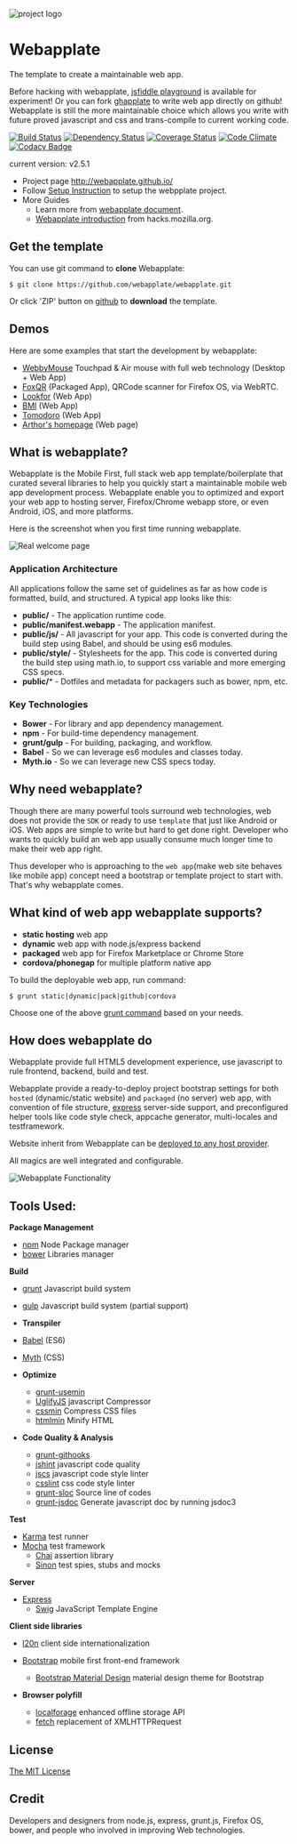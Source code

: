 ![project logo](https://raw.github.com/webapplate/webapplate/master/public/style/icons/icon128.png) 

# Webapplate 

The template to create a maintainable web app.

Before hacking with webapplate, [jsfiddle playground](http://jsfiddle.net/gasolin/sxjja37j/) is available for experiment! Or you can fork [ghapplate](https://github.com/webapplate/ghapplate) to write web app directly on github! Webapplate is still the more maintainable choice which allows you write with future proved javascript and css and trans-compile to current working code.

[![Build Status](https://travis-ci.org/webapplate/webapplate.png)](https://travis-ci.org/webapplate/webapplate) [![Dependency Status](https://gemnasium.com/webapplate/webapplate.svg)](https://gemnasium.com/webapplate/webapplate) [![Coverage Status](https://coveralls.io/repos/webapplate/webapplate/badge.png?branch=master)](https://coveralls.io/r/webapplate/webapplate?branch=master) [![Code Climate](https://codeclimate.com/github/webapplate/webapplate.png)](https://codeclimate.com/github/webapplate/webapplate) [![Codacy Badge](https://www.codacy.com/project/badge/b0dbc808c4fb83b26706fb376ceea678)](https://www.codacy.com/public/gasolin_1667/webapplate)

current version: v2.5.1

* Project page http://webapplate.github.io/
* Follow [Setup Instruction](https://github.com/webapplate/webapplate/wiki/Setup-Instruction) to setup the webpplate project.
* More Guides
  * Learn more from [webapplate document](https://github.com/webapplate/webapplate/wiki).
  * [Webapplate introduction](https://hacks.mozilla.org/2014/09/webapplate-maintainable-web-app-template-for-firefox-os-and-chrome-apps/) from hacks.mozilla.org.

## Get the template

You can use git command to **clone** Webapplate:

```
$ git clone https://github.com/webapplate/webapplate.git
```

Or click 'ZIP' button on [github](https://github.com/webapplate/webapplate) to **download** the template.

## Demos

Here are some examples that start the development by webapplate:

* [WebbyMouse](https://github.com/gasolin/webbymouse) Touchpad & Air mouse with full web technology (Desktop + Web App)
* [FoxQR](https://marketplace.firefox.com/app/qrcode-1/) (Packaged App), QRCode scanner for Firefox OS, via WebRTC.
* [Lookfor](http://jsfiddle.net/gasolin/d2z8gnm6/) (Web App)
* [BMI](http://jsfiddle.net/gasolin/88ccfwLr/) (Web App)
* [Tomodoro](http://jsfiddle.net/gasolin/d0hb39oo/) (Web App)
* [Arthor's homepage](http://www.gasolin.idv.tw/) (Web page)

## What is webapplate?

Webapplate is the Mobile First, full stack web app template/boilerplate that curated several libraries to help you quickly start a maintainable mobile web app development process. Webapplate enable you to optimized and export your web app to hosting server, Firefox/Chrome webapp store, or even Android, iOS, and more platforms.

Here is the screenshot when you first time running webapplate.

![Real welcome page](http://i.imgur.com/8AGwXCG.png)


### Application Architecture

All applications follow the same set of guidelines as far as how code is formatted, build, and structured. A typical app looks like this:

* **public/** - The application runtime code.
* **public/manifest.webapp** - The application manifest.
* **public/js/** - All javascript for your app. This code is converted during the build step using Babel, and should be using es6 modules.
* **public/style/** - Stylesheets for the app. This code is converted during the build step using math.io, to support css variable and more emerging CSS specs.
* **public/*** - Dotfiles and metadata for packagers such as bower, npm, etc.

### Key Technologies

* **Bower** - For library and app dependency management.
* **npm** - For build-time dependency management.
* **grunt/gulp** - For building, packaging, and workflow.
* **Babel** - So we can leverage es6 modules and classes today.
* **Myth.io** - So we can leverage new CSS specs today.

## Why need webapplate?

Though there are many powerful tools surround web technologies, web does not provide the `SDK` or ready to use `template` that just like Android or iOS. Web apps are simple to write but hard to get done right. Developer who wants to quickly build an web app usually consume much longer time to make their web app right.

Thus developer who is approaching to the `web app`(make web site behaves like mobile app) concept need a bootstrap or template project to start with. That's why webapplate comes.

## What kind of web app webapplate supports?

* **static hosting** web app
* **dynamic** web app with node.js/express backend 
* **packaged** web app for Firefox Marketplace or Chrome Store
* **cordova/phonegap** for multiple platform native app

To build the deployable web app, run command:

  ```
  $ grunt static|dynamic|pack|github|cordova
  ```
  
   Choose one of the above [grunt command](https://github.com/webapplate/webapplate/blob/master/Gruntfile.js) based on your needs.

## How does webapplate do

Webapplate provide full HTML5 development experience, use javascript to rule frontend, backend, build and test.

Webapplate provide a ready-to-deploy project bootstrap settings for both `hosted` (dynamic/static website) and `packaged` (no server) web app, with convention of file structure, [express](http://expressjs.com/) server-side support, and preconfigured helper tools like code style check, appcache generator, multi-locales and testframework.

Website inherit from Webapplate can be [deployed to any host provider](https://github.com/webapplate/webapplate/wiki/Deployment).

All magics are well integrated and configurable.

![Webapplate Functionality](http://i.imgur.com/r069BsG.png)


## Tools Used:

__Package Management__
- [npm](https://www.npmjs.com/) Node Package manager
- [bower](http://bower.io/) Libraries manager

__Build__
- [grunt](http://gruntjs.com/) Javascript build system
- [gulp](http://gulpjs.com/) Javascript build system (partial support)

-  __Transpiler__
  - [Babel](https://babeljs.io) (ES6)
  - [Myth](http://myth.io) (CSS)

- __Optimize__
  - [grunt-usemin](https://github.com/yeoman/grunt-usemin)
  - [UglifyJS](https://github.com/mishoo/UglifyJS) javascript Compressor
  - [cssmin](https://github.com/gruntjs/grunt-contrib-cssmin) Compress CSS files
  - [htmlmin](https://github.com/gruntjs/grunt-contrib-htmlmin)  Minify HTML

- __Code Quality & Analysis__
  - [grunt-githooks](https://github.com/wecodemore/grunt-githooks)
  - [jshint](http://jshint.com/) javascript code quality
  - [jscs](http://jscs.info/) javascript code style linter
  - [csslint](https://github.com/CSSLint/csslint) css code style linter
  - [grunt-sloc](https://github.com/rhiokim/grunt-sloc) Source line of codes
  - [grunt-jsdoc](https://github.com/krampstudio/grunt-jsdoc) Generate javascript doc by running jsdoc3

__Test__
- [Karma](http://karma-runner.github.io) test runner
- [Mocha](http://mochajs.org/) test framework
  - [Chai](http://chaijs.com/) assertion library
  - [Sinon](http://sinonjs.org/) test spies, stubs and mocks

__Server__
- [Express](http://expressjs.com/)
  - [Swig](http://paularmstrong.github.io/swig/) JavaScript Template Engine

__Client side libraries__
- [l20n](http://l20n.org/) client side internationalization
- [Bootstrap](http://getbootstrap.com) mobile first front-end framework
  - [Bootstrap Material Design](https://github.com/FezVrasta/bootstrap-material-design) material design theme for Bootstrap

- __Browser polyfill__
  - [localforage](https://github.com/mozilla/localForage) enhanced offline storage API
  - [fetch](https://github.com/github/fetch) replacement of XMLHTTPRequest

## License

[The MIT License](http://opensource.org/licenses/MIT)

## Credit

Developers and designers from node.js, express, grunt.js, Firefox OS, bower, and people who involved in improving Web technologies.
